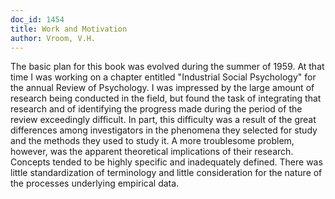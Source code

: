 ```yaml
---
doc_id: 1454
title: Work and Motivation
author: Vroom, V.H.
---
```


The basic plan for this book was evolved during the summer of 1959.
At that time I was working on a chapter entitled "Industrial Social
Psychology" for the annual Review of Psychology.  I was impressed by
the large amount of research being conducted in the field, but found
the task of integrating that research and of identifying the progress
made during the period of the review exceedingly difficult.  In part,
this difficulty was a result of the great differences among investigators
in the phenomena they selected for study and the methods they used
to study it.  A more troublesome problem, however, was the apparent
theoretical implications of their research.  Concepts tended to be
highly specific and inadequately defined.  There was little standardization
of terminology and little consideration for the nature of the processes
underlying empirical data.